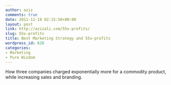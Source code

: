 ```yaml
---
author: aziz
comments: true
date: 2011-12-18 02:15:50+00:00
layout: post
link: http://azizali.com/55x-profits/
slug: 55x-profits
title: Best Marketing Strategy and 55x-profits
wordpress_id: 628
categories:
- Marketing
- Pure Wisdom
---
```


How three companies charged exponentially more for a commodity product, while increasing sales and branding.
<!-- more -->

